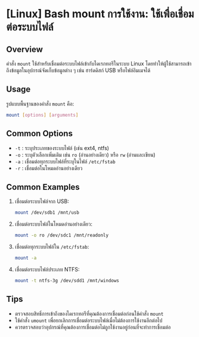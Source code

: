 # [Linux] Bash mount การใช้งาน: ใช้เพื่อเชื่อมต่อระบบไฟล์

## Overview
คำสั่ง `mount` ใช้สำหรับเชื่อมต่อระบบไฟล์เข้ากับไดเรกทอรีในระบบ Linux โดยทำให้ผู้ใช้สามารถเข้าถึงข้อมูลในอุปกรณ์จัดเก็บข้อมูลต่าง ๆ เช่น ฮาร์ดดิสก์ USB หรือไฟล์อิมเมจได้

## Usage
รูปแบบพื้นฐานของคำสั่ง `mount` คือ:

```bash
mount [options] [arguments]
```

## Common Options
- `-t` : ระบุประเภทของระบบไฟล์ (เช่น ext4, ntfs)
- `-o` : ระบุตัวเลือกเพิ่มเติม เช่น `ro` (อ่านอย่างเดียว) หรือ `rw` (อ่านและเขียน)
- `-a` : เชื่อมต่อทุกระบบไฟล์ที่ระบุในไฟล์ `/etc/fstab`
- `-r` : เชื่อมต่อในโหมดอ่านอย่างเดียว

## Common Examples
1. เชื่อมต่อระบบไฟล์จาก USB:
   ```bash
   mount /dev/sdb1 /mnt/usb
   ```

2. เชื่อมต่อระบบไฟล์ในโหมดอ่านอย่างเดียว:
   ```bash
   mount -o ro /dev/sdc1 /mnt/readonly
   ```

3. เชื่อมต่อทุกระบบไฟล์ใน `/etc/fstab`:
   ```bash
   mount -a
   ```

4. เชื่อมต่อระบบไฟล์ประเภท NTFS:
   ```bash
   mount -t ntfs-3g /dev/sdd1 /mnt/windows
   ```

## Tips
- ตรวจสอบสิทธิ์การเข้าถึงของไดเรกทอรีที่คุณต้องการเชื่อมต่อก่อนใช้คำสั่ง `mount`
- ใช้คำสั่ง `umount` เพื่อยกเลิกการเชื่อมต่อระบบไฟล์เมื่อไม่ต้องการใช้งานอีกต่อไป
- ควรตรวจสอบว่าอุปกรณ์ที่คุณต้องการเชื่อมต่อไม่ถูกใช้งานอยู่ก่อนที่จะทำการเชื่อมต่อ